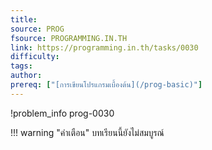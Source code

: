 ```yaml
---
title: 
source: PROG
fsource: PROGRAMMING.IN.TH
link: https://programming.in.th/tasks/0030
difficulty: 
tags: 
author: 
prereq: ["[การเขียนโปรแกรมเบื้องต้น](/prog-basic)"]
---
```


!problem_info prog-0030

!!! warning "คำเตือน"
    บทเรียนนี้ยังไม่สมบูรณ์